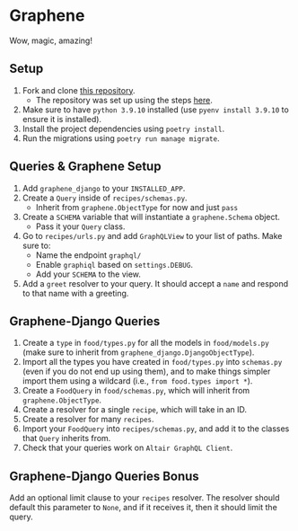 # Graphene

Wow, magic, amazing!

## Setup

1. Fork and clone [this repository](https://github.com/JoinCODED/TASK-Masterclass-M5-Graphene).
   - The repository was set up using the steps [here](https://gist.github.com/malthunayan/0497ba9758cf9ddd7380c76f806adbe3).
2. Make sure to have `python 3.9.10` installed (use `pyenv install 3.9.10` to ensure it is installed).
3. Install the project dependencies using `poetry install`.
4. Run the migrations using `poetry run manage migrate`.

## Queries & Graphene Setup

1. Add `graphene_django` to your `INSTALLED_APP`.
2. Create a `Query` inside of `recipes/schemas.py`.
   - Inherit from `graphene.ObjectType` for now and just `pass`
3. Create a `SCHEMA` variable that will instantiate a `graphene.Schema` object.
   - Pass it your `Query` class.
4. Go to `recipes/urls.py` and add `GraphQLView` to your list of paths. Make sure to:
   - Name the endpoint `graphql/`
   - Enable `graphiql` based on `settings.DEBUG`.
   - Add your `SCHEMA` to the view.
5. Add a `greet` resolver to your query. It should accept a `name` and respond to that name with a greeting.

## Graphene-Django Queries

1. Create a `type` in `food/types.py` for all the models in `food/models.py` (make sure to inherit from `graphene_django.DjangoObjectType`).
2. Import all the types you have created in `food/types.py` into `schemas.py` (even if you do not end up using them), and to make things simpler import them using a wildcard (i.e., `from food.types import *`).
3. Create a `FoodQuery` in `food/schemas.py`, which will inherit from `graphene.ObjectType`.
4. Create a resolver for a single `recipe`, which will take in an ID.
5. Create a resolver for many `recipes`.
6. Import your `FoodQuery` into `recipes/schemas.py`, and add it to the classes that `Query` inherits from.
7. Check that your queries work on `Altair GraphQL Client`.

## Graphene-Django Queries Bonus

Add an optional limit clause to your `recipes` resolver. The resolver should default this parameter to `None`, and if it receives it, then it should limit the query.
